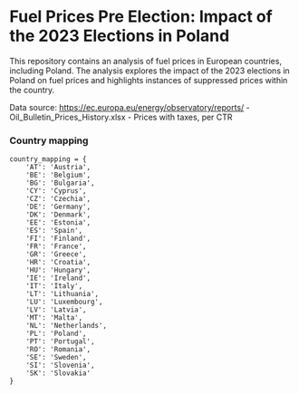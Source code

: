 # Fuel Prices Pre Election: Impact of the 2023 Elections in Poland

This repository contains an analysis of fuel prices in European countries, including Poland. The analysis explores the impact of the 2023 elections in Poland on fuel prices and highlights instances of suppressed prices within the country.

Data source: https://ec.europa.eu/energy/observatory/reports/ -  Oil_Bulletin_Prices_History.xlsx - Prices with taxes, per CTR

### Country mapping

```
country_mapping = {
    'AT': 'Austria',
    'BE': 'Belgium',
    'BG': 'Bulgaria',
    'CY': 'Cyprus',
    'CZ': 'Czechia',
    'DE': 'Germany',
    'DK': 'Denmark',
    'EE': 'Estonia',
    'ES': 'Spain',
    'FI': 'Finland',
    'FR': 'France',
    'GR': 'Greece',
    'HR': 'Croatia',
    'HU': 'Hungary',
    'IE': 'Ireland',
    'IT': 'Italy',
    'LT': 'Lithuania',
    'LU': 'Luxembourg',
    'LV': 'Latvia',
    'MT': 'Malta',
    'NL': 'Netherlands',
    'PL': 'Poland',
    'PT': 'Portugal',
    'RO': 'Romania',
    'SE': 'Sweden',
    'SI': 'Slovenia',
    'SK': 'Slovakia'
}
```
